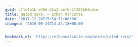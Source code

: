 ```yaml
---
guid: cf1e4a1b-e766-41a2-aef6-3f38fb84cdce
title: Rated zero. — Ethan Marcotte
date: '2017-12-28T15:54:51+00:00'
changed: '2019-09-24T14:34:18+00:00'


bookmark_of: 'https://ethanmarcotte.com/wrote/rated-zero/'
---
```




